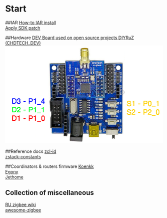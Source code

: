 # Start

##IAR
[How-to IAR install](./IAR_install)  
[Apply SDK patch](./IAR_install#apply-sdk-patch)  

##Hardware
[DEV Board used on open source projects DIYRuZ (CHDTECH_DEV)](https://aliexpress.ru/item/33018254469.html)  
![](./dev_2530.jpg)


##Reference docs
[zcl-id](https://github.com/zigbeer/zcl-id/wiki#5-table-of-identifiers)  
[zstack-constants](https://github.com/zigbeer/zstack-constants/wiki#5-table-of-constants)  

##Coordinators & routers firmware
[Koenkk](https://github.com/Koenkk/Z-Stack-firmware)  
[Egony](https://github.com/egony/cc2652p_E72-2G4M20S1E/tree/master/firmware)  
[Jethome](https://github.com/jethome-ru/zigbee-firmware)  

## Collection of miscellaneous
[RU zigbee wiki](https://zigbee.wiki/)  
[awesome-zigbee](https://github.com/hobbyquaker/awesome-zigbee)  
